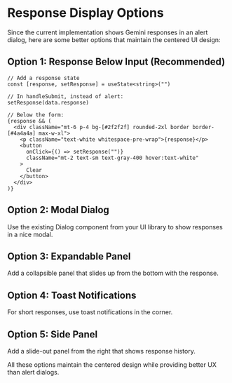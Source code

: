 # Response Display Options

Since the current implementation shows Gemini responses in an alert dialog, here are some better options that maintain the centered UI design:

## Option 1: Response Below Input (Recommended)
```tsx
// Add a response state
const [response, setResponse] = useState<string>("")

// In handleSubmit, instead of alert:
setResponse(data.response)

// Below the form:
{response && (
  <div className="mt-6 p-4 bg-[#2f2f2f] rounded-2xl border border-[#4a4a4a] max-w-xl">
    <p className="text-white whitespace-pre-wrap">{response}</p>
    <button 
      onClick={() => setResponse("")}
      className="mt-2 text-sm text-gray-400 hover:text-white"
    >
      Clear
    </button>
  </div>
)}
```

## Option 2: Modal Dialog
Use the existing Dialog component from your UI library to show responses in a nice modal.

## Option 3: Expandable Panel
Add a collapsible panel that slides up from the bottom with the response.

## Option 4: Toast Notifications
For short responses, use toast notifications in the corner.

## Option 5: Side Panel
Add a slide-out panel from the right that shows response history.

All these options maintain the centered design while providing better UX than alert dialogs.
